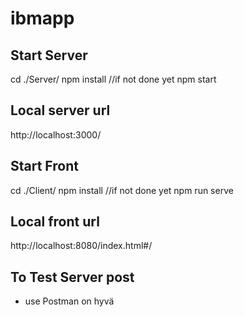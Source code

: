 # ibmapp


## Start Server
cd ./Server/
npm install  //if not done yet
npm start

## Local server url
http://localhost:3000/

## Start Front
cd ./Client/
npm install  //if not done yet
npm run serve

## Local front url
http://localhost:8080/index.html#/




## To Test Server post
- use Postman on hyvä